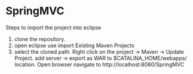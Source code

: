 # SpringMVC

Steps to import the project into eclipse

1. clone the repository.
2. open eclipse use import  Existing Maven Projects
3. select the cloned path.
Right click on the project -> Maven -> Update Project.
add server -> export as WAR to $CATALINA_HOME/webapps/ location.
Open browser navigate to http://localhost:8080/SpringMVC
